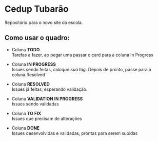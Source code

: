 # Cedup Tubarão

Repositório para o novo site da escola.

## Como usar o quadro:

- Coluna **TODO** <br>
Tarefas a fazer, ao pegar uma passar o card para a coluna In Progress

- Coluna **IN PROGRESS** <br>
Issues sendo feitas, *coloque sua tag*. Depois de pronto, passe para a coluna Resolved

- Coluna **RESOLVED** <br>
Issues já feitas, esperando validação.

- Coluna **VALIDATION IN PROGRESS** <br>
Issues sendo validadas

- Coluna **TO FIX** <br>
Issues que precisam de alterações

- Coluna **DONE** <br>
Issues desenvolvidas e validadas, prontas para serem subidas
